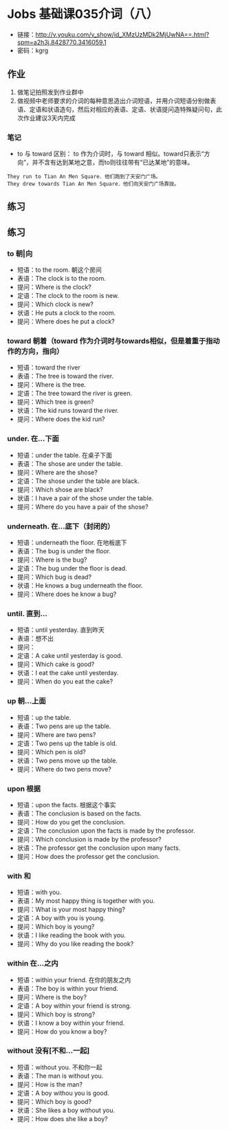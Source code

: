 # Jobs 基础课035介词（八）
- 链接：http://v.youku.com/v_show/id_XMzUzMDk2MjUwNA==.html?spm=a2h3j.8428770.3416059.1
- 密码：kgrg
## 作业
1. 做笔记拍照发到作业群中
2. 做视频中老师要求的介词的每种意思造出介词短语，并用介词短语分别做表语、定语和状语造句，然后对相应的表语、定语、状语提问造特殊疑问句，此次作业建议3天内完成
### 笔记
- to 与 toward 区别： to 作为介词时，与 toward 相似。toward只表示“方向”，并不含有达到某地之意，而to则往往带有“已达某地”的意味。
```
They run to Tian An Men Square．他们跑到了天安门广场。
They drew towards Tian An Men Square．他们向天安门广场靠拢。
```

## 练习
## 练习
### to 朝|向 
- 短语：to the room. 朝这个房间
- 表语：The clock is to the room.
- 提问：Where is the clock?
- 定语：The clock to the room is new.
- 提问：Which clock is new?
- 状语：He puts a clock to the room.
- 提问：Where does he put a clock?
### toward 朝着（toward 作为介词时与towards相似，但是着重于指动作的方向，指向）
- 短语：toward the river
- 表语：The tree is toward the river.
- 提问：Where is the tree.
- 定语：The tree toward the river is green.
- 提问：Which tree is green?
- 状语：The kid runs toward the river.
- 提问：Where does the kid run?
### under. 在...下面
- 短语：under the table. 在桌子下面
- 表语：The shose are under the table.
- 提问：Where are the shose?
- 定语：The shose under the table are black.
- 提问：Which shose are black?
- 状语：I have a pair of the shose under the table.
- 提问：Where do you have a pair of the shose?
### underneath. 在...底下（封闭的）
- 短语：underneath the floor. 在地板底下
- 表语：The bug is under the floor.
- 提问：Where is the bug?
- 定语：The bug under the floor is dead.
- 提问：Which bug is dead?
- 状语：He knows a bug underneath the floor.
- 提问：Where does he know a bug?
### until. 直到...
- 短语：until yesterday.  直到昨天
- 表语：想不出
- 提问：
- 定语：A cake until yesterday is good.
- 提问：Which cake is good?
- 状语：I eat the cake until yesterday.
- 提问：When do you eat the cake?
### up 朝...上面
- 短语：up the table.
- 表语：Two pens are up the table.
- 提问：Where are two pens?
- 定语：Two pens up the table is old.
- 提问：Which pen is old?
- 状语：Two pens move up the table.
- 提问：Where do two pens move?
### upon 根据
- 短语：upon the facts.  根据这个事实
- 表语：The conclusion is based on the facts.
- 提问：How do you get the conclusion. 
- 定语：The conclusion upon the facts is made by the professor. 
- 提问：Which conclusion is made by the professor?
- 状语：The professor get the conclusion upon many facts. 
- 提问：How does the professor get the conclusion.
### with 和
- 短语：with you.
- 表语：My most happy thing is together with you. 
- 提问：What is your most happy thing?
- 定语：A boy with you is young.
- 提问：Which boy is young?
- 状语：I like reading the book with you.
- 提问：Why do you like reading the book?
### within 在...之内
- 短语：within your friend.	在你的朋友之内
- 表语：The boy is within your friend.
- 提问：Where is the boy?
- 定语：A boy within your friend is strong.
- 提问：Which boy is strong?
- 状语：I know a boy within your friend.
- 提问：How do you know a boy?
### without 没有[不和...一起]
- 短语：without you. 不和你一起
- 表语：The man is without you.
- 提问：How is the man?
- 定语：A boy withou you is good.
- 提问：Which boy is good?
- 状语：She likes a boy without you.
- 提问：How does she like a boy?
